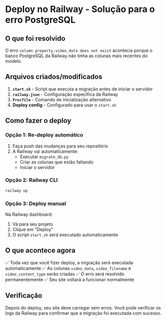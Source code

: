 # Deploy no Railway - Solução para o erro PostgreSQL

## O que foi resolvido

O erro `column property.video_data does not exist` acontecia porque o banco PostgreSQL da Railway não tinha as colunas mais recentes do modelo.

## Arquivos criados/modificados

1. **`start.sh`** - Script que executa a migração antes de iniciar o servidor
2. **`railway.json`** - Configuração específica da Railway
3. **`Procfile`** - Comando de inicialização alternativo
4. **Deploy config** - Configurado para usar o `start.sh`

## Como fazer o deploy

### Opção 1: Re-deploy automático
1. Faça push das mudanças para seu repositório
2. A Railway vai automaticamente:
   - Executar `migrate_db.py` 
   - Criar as colunas que estão faltando
   - Iniciar o servidor
   
### Opção 2: Railway CLI
```bash
railway up
```

### Opção 3: Deploy manual
Na Railway dashboard:
1. Vá para seu projeto
2. Clique em "Deploy"
3. O script `start.sh` será executado automaticamente

## O que acontece agora

✅ Toda vez que você fizer deploy, a migração será executada automaticamente
✅ As colunas `video_data`, `video_filename` e `video_content_type` serão criadas
✅ O erro será resolvido permanentemente
✅ Seu site voltará a funcionar normalmente

## Verificação

Depois do deploy, seu site deve carregar sem erros. Você pode verificar os logs da Railway para confirmar que a migração foi executada com sucesso.